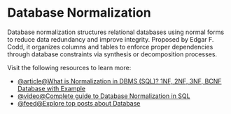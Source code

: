 # Database Normalization

Database normalization structures relational databases using normal forms to reduce data redundancy and improve integrity. Proposed by Edgar F. Codd, it organizes columns and tables to enforce proper dependencies through database constraints via synthesis or decomposition processes.

Visit the following resources to learn more:

- [@article@What is Normalization in DBMS (SQL)? 1NF, 2NF, 3NF, BCNF Database with Example](https://www.guru99.com/database-normalization.html)
- [@video@Complete guide to Database Normalization in SQL](https://www.youtube.com/watch?v=rBPQ5fg_kiY)
- [@feed@Explore top posts about Database](https://app.daily.dev/tags/database?ref=roadmapsh)
